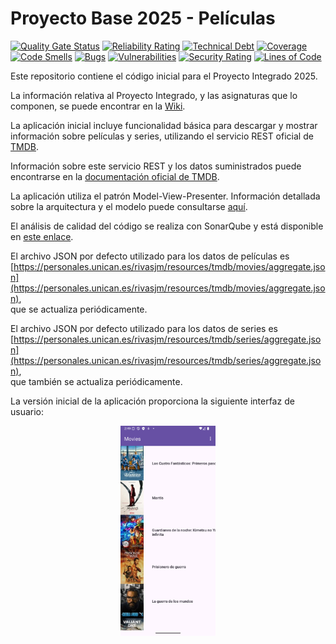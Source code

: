 # Proyecto Base 2025 - Películas


[![Quality Gate Status](https://sonarcloud.io/api/project_badges/measure?project=App-Movies-Grupo2&metric=alert_status)](https://sonarcloud.io/summary/new_code?id=App-Movies-Grupo2)
[![Reliability Rating](https://sonarcloud.io/api/project_badges/measure?project=App-Movies-Grupo2&metric=reliability_rating)](https://sonarcloud.io/summary/new_code?id=App-Movies-Grupo2)
[![Technical Debt](https://sonarcloud.io/api/project_badges/measure?project=App-Movies-Grupo2&metric=sqale_index)](https://sonarcloud.io/summary/new_code?id=App-Movies-Grupo2)
[![Coverage](https://sonarcloud.io/api/project_badges/measure?project=App-Movies-Grupo2&metric=coverage)](https://sonarcloud.io/summary/new_code?id=App-Movies-Grupo2)
[![Code Smells](https://sonarcloud.io/api/project_badges/measure?project=App-Movies-Grupo2&metric=code_smells)](https://sonarcloud.io/summary/new_code?id=App-Movies-Grupo2)
[![Bugs](https://sonarcloud.io/api/project_badges/measure?project=App-Movies-Grupo2&metric=bugs)](https://sonarcloud.io/summary/new_code?id=App-Movies-Grupo2)
[![Vulnerabilities](https://sonarcloud.io/api/project_badges/measure?project=App-Movies-Grupo2&metric=vulnerabilities)](https://sonarcloud.io/summary/new_code?id=App-Movies-Grupo2)
[![Security Rating](https://sonarcloud.io/api/project_badges/measure?project=App-Movies-Grupo2&metric=security_rating)](https://sonarcloud.io/summary/new_code?id=App-Movies-Grupo2)
[![Lines of Code](https://sonarcloud.io/api/project_badges/measure?project=App-Movies-Grupo2&metric=ncloc)](https://sonarcloud.io/summary/new_code?id=App-Movies-Grupo2)

Este repositorio contiene el código inicial para el Proyecto Integrado 2025.

La información relativa al Proyecto Integrado, y las asignaturas que lo componen, se puede encontrar en la [Wiki](https://github.com/isunican/docsProyectoIntegrado/wiki).

La aplicación inicial incluye funcionalidad básica para descargar y mostrar información sobre películas y series, utilizando el servicio REST oficial de [TMDB](https://developer.themoviedb.org/reference/intro/getting-started).

Información sobre este servicio REST y los datos suministrados puede encontrarse en la [documentación oficial de TMDB](https://developer.themoviedb.org/reference/intro/getting-started).

La aplicación utiliza el patrón Model-View-Presenter. Información detallada sobre la arquitectura y el modelo puede consultarse [aquí](Docs/Models/README.md).

El análisis de calidad del código se realiza con SonarQube y está disponible en [este enlace](https://sonarcloud.io/project/overview?id=App-Movies-Grupo2).

El archivo JSON por defecto utilizado para los datos de películas es  
[https://personales.unican.es/rivasjm/resources/tmdb/movies/aggregate.json](https://personales.unican.es/rivasjm/resources/tmdb/movies/aggregate.json),  
que se actualiza periódicamente.

El archivo JSON por defecto utilizado para los datos de series es  
[https://personales.unican.es/rivasjm/resources/tmdb/series/aggregate.json](https://personales.unican.es/rivasjm/resources/tmdb/series/aggregate.json),  
que también se actualiza periódicamente.

La versión inicial de la aplicación proporciona la siguiente interfaz de usuario:

<div align="center">
  <img src="screenshot.png" alt="Captura de pantalla de la aplicación" width="30%" />
</div>